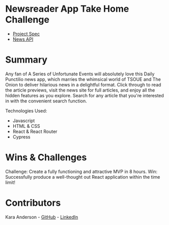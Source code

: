 # Newsreader App Take Home Challenge
- [Project Spec](https://mod4.turing.edu/projects/take_home/take_home_fe)
- [News API](https://newsapi.org/)

# Summary

Any fan of A Series of Unfortunate Events will absolutely love this Daily Punctilio news app, which marries the whimsical world of TSOUE and The Onion to deliver hilarious news in a delightful format.  Click through to read the article previews, visit the news site for full articles, and enjoy all the hidden features as you explore.  Search for any article that you're interested in with the convenient search function.

Technologies Used:
- Javascript
- HTML & CSS
- React & React Router
- Cypress

# Wins & Challenges

Challenge:  Create a fully functioning and attractive MVP in 8 hours.
Win:  Successfully produce a well-thought out React application within the time limit!

# Contributors

Kara Anderson - [GitHub](https://github.com/Kanderson58) - [LinkedIn](https://www.linkedin.com/in/kara-anderson8/)